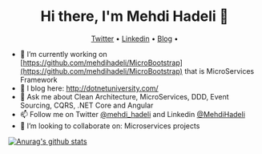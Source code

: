 <h1 align="center">Hi there, I'm Mehdi Hadeli 👋</h1>

<p align="center">
  <a href="https://twitter.com/mehdi_hadeli">Twitter</a> •
  <a href="https://www.linkedin.com/in/mehdihadeli/">Linkedin</a> •
  <a href="http://dotnetuniversity.com">Blog</a> •
  <br />
</p>

- 🔭 I’m currently working on [https://github.com/mehdihadeli/MicroBootstrap](https://github.com/mehdihadeli/MicroBootstrap) that is MicroServices Framework
- 📃 I blog here: http://dotnetuniversity.com/
- 💬 Ask me about Clean Architecture, MicroServices, DDD, Event Sourcing, CQRS, .NET Core and Angular
- 📫 Follow me on Twitter [@mehdi_hadeli](https://twitter.com/mehdi_hadeli) and Linkedin [@MehdiHadeli](https://www.linkedin.com/in/mehdihadeli/)
- 👯 I’m looking to collaborate on: Microservices projects

[![Anurag's github stats](https://github-readme-stats.vercel.app/api?username=mehdihadeli)](https://github.com/mehdihadeli/github-readme-stats)

